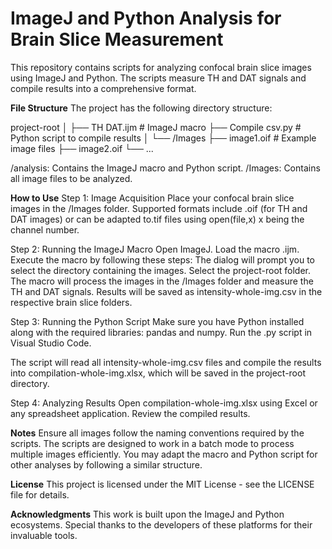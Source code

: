 # ImageJ and Python Analysis for Brain Slice Measurement
This repository contains scripts for analyzing confocal brain slice images using ImageJ and Python. The scripts measure TH and DAT signals and compile results into a comprehensive format.

**File Structure**
The project has the following directory structure:

project-root
│
├── TH DAT.ijm              # ImageJ macro
├── Compile csv.py          # Python script to compile results
│
└── /Images
    ├── image1.oif          # Example image files
    ├── image2.oif
    └── ...
    
/analysis: Contains the ImageJ macro and Python script.
/Images: Contains all image files to be analyzed.

**How to Use**
Step 1: Image Acquisition
Place your confocal brain slice images in the /Images folder. Supported formats include .oif (for TH and DAT images) or can be adapted to.tif files using open(file,x) x being the channel number.

Step 2: Running the ImageJ Macro
Open ImageJ.
Load the macro .ijm.
Execute the macro by following these steps:
The dialog will prompt you to select the directory containing the images. Select the project-root folder.
The macro will process the images in the /Images folder and measure the TH and DAT signals.
Results will be saved as intensity-whole-img.csv in the respective brain slice folders.

Step 3: Running the Python Script
Make sure you have Python installed along with the required libraries: pandas and numpy.
Run the .py script in Visual Studio Code.

The script will read all intensity-whole-img.csv files and compile the results into compilation-whole-img.xlsx, which will be saved in the project-root directory.

Step 4: Analyzing Results
Open compilation-whole-img.xlsx using Excel or any spreadsheet application.
Review the compiled results.

**Notes**
Ensure all images follow the naming conventions required by the scripts.
The scripts are designed to work in a batch mode to process multiple images efficiently.
You may adapt the macro and Python script for other analyses by following a similar structure.

**License**
This project is licensed under the MIT License - see the LICENSE file for details.

**Acknowledgments**
This work is built upon the ImageJ and Python ecosystems. Special thanks to the developers of these platforms for their invaluable tools.
